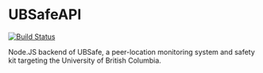 # UBSafeAPI
[![Build Status](https://travis-ci.org/UBSafetym/UBSafeAPI.svg?branch=master)](https://travis-ci.org/UBSafetym/UBSafeAPI)

Node.JS backend of UBSafe, a peer-location monitoring system and safety kit targeting the University of British Columbia.
